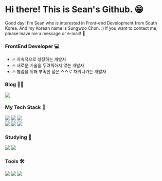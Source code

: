 # Hi there! This is Sean's Github.  😁
Good day! I'm Sean who is interested in Front-end Development from South Korea. And my Korean name is Sungwoo Chon. :)
If you want to contact me, please leave me a message or e-mail! 📧

### FrontEnd Developer 💻

- 🔥 지속적으로 성장하는 개발자
- 🔥 새로운 기술을 두려워하지 않는 개발자
- 🔥 협업을 위해 부족한 점은 스스로 채워나가는 개발자

### Blog ✍🏻
<div>
  <img src="https://img.shields.io/badge/Velog-20C997?style=for-the-badge&logo=Velog&logoColor=FFFFFF&link=https://velog.io/@castillou/posts" />
</div>

### My Tech Stack 🧩
<div>
  <img src="https://img.shields.io/badge/HTML-E34F26.svg?style=for-the-badge&logo=html5&logoColor=FFFFFF" />
  <img src="https://img.shields.io/badge/CSS-1572B6.svg?style=for-the-badge&logo=css3&logoColor=FFFFFF" />
  <img src="https://img.shields.io/badge/Javascript-F7DF1E.svg?style=for-the-badge&logo=javascript&logoColor=20232A" />
</div>
<div>
  <img src="https://img.shields.io/badge/React-20232a.svg?style=for-the-badge&logo=react&logoColor=61DAFB" />
  <img src="https://img.shields.io/badge/Styled%20Components-DB7093.svg?style=for-the-badge&logo=styled-components&logoColor=FFFFFF" />
  <img src="https://img.shields.io/badge/Vite-646CFF.svg?style=for-the-badge&logo=vite&logoColor=FFFFFF" /> 
</div>

### Studying 🔎
<div>
  <img src="https://img.shields.io/badge/React%20Query-FF4154?style=for-the-badge&logo=reactquery&logoColor=FFFFFF" />
  <img src="https://img.shields.io/badge/Redux-764ABC?style=for-the-badge&logo=redux&logoColor=FFFFFF" />
</div>

### Tools 🛠️
<div>
  <img src="https://img.shields.io/badge/Figma-F24E1E.svg?style=for-the-badge&logo=figma&logoColor=FFFFFF" />
  <img src="https://img.shields.io/badge/Git-F05033?style=for-the-badge&logo=git&logoColor=FFFFFF" />
  <img src="https://img.shields.io/badge/Github-181717?style=for-the-badge&logo=github&logoColor=FFFFFF" />
<div/>

  

  
